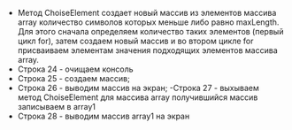 - Метод ChoiseElement создает новый массив из элементов массива array количество символов
которых меньше либо равно maxLength.
Для этого сначала определяем количество таких элементов (первый цикл for),
затем создаем новый массив и во втором цикле for присваиваем элементам значения подходящих
элементов массива array.
- Строка 24 - очищаем консоль
- Строка 25 - создаем массив;
- Строка 26 - выводим массив на экран;
-Строка 27 - выхываем метод ChoiseElement для массива array получившийся массив записываем в array1
- Строка 28 - выводим массив array1 на экран
